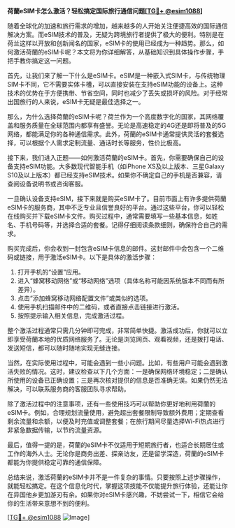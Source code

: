 **荷蘭eSIM卡怎么激活？轻松搞定国际旅行通信问题[[TG💪+ @esim1088](https://t.me/s/esim1088)]**

随着全球化的加速和旅行需求的增加，越来越多的人开始关注便捷高效的国际通信解决方案。而eSIM技术的普及，无疑为跨境旅行者提供了极大的便利。特别是在荷兰这样以开放和创新闻名的国家，eSIM卡的使用已经成为一种趋势。那么，如何激活荷蘭的eSIM卡呢？本文将为你详细解答，从基础知识到具体操作步骤，手把手教你搞定这一问题。

首先，让我们来了解一下什么是eSIM卡。eSIM是一种嵌入式SIM卡，与传统物理SIM卡不同，它不需要实体卡槽，可以直接安装在支持eSIM功能的设备上。这种技术的优势在于方便携带、节省空间，同时也减少了丢失或损坏的风险。对于经常出国旅行的人来说，eSIM卡无疑是最佳选择之一。

那么，为什么选择荷蘭的eSIM卡呢？荷兰作为一个高度数字化的国家，其网络覆盖和服务质量在全球范围内都享有盛誉。无论是高速稳定的4G还是即将普及的5G网络，都能满足你的各种通信需求。此外，荷蘭的eSIM卡通常提供灵活的套餐选择，可以根据个人需求定制流量、通话时长等服务，性价比极高。

接下来，我们进入正题——如何激活荷蘭的eSIM卡。首先，你需要确保自己的设备支持eSIM功能。大多数现代智能手机（如iPhone XS及以上版本、三星Galaxy S10及以上版本）都已经支持eSIM技术。如果你不确定自己的手机是否兼容，请查阅设备说明书或咨询客服。

一旦确认设备支持eSIM，接下来就是购买eSIM卡了。目前市面上有许多提供荷蘭eSIM卡的服务商，其中不乏专业且信誉良好的平台。通过这些平台，你可以轻松在线购买并下载eSIM卡文件。购买过程中，通常需要填写一些基本信息，如姓名、手机号码等，并选择合适的套餐。记得仔细阅读条款细则，确保符合自己的需求。

购买完成后，你会收到一封包含eSIM卡信息的邮件。这封邮件中会包含一个二维码或链接，用于激活eSIM卡。以下是具体的激活步骤：

1. 打开手机的“设置”应用。
2. 进入“蜂窝移动网络”或“移动网络”选项（具体名称可能因系统版本不同而有所差异）。
3. 点击“添加蜂窝移动网络配置文件”或类似的选项。
4. 使用手机扫描邮件中的二维码，或者直接点击链接进行激活。
5. 按照提示输入相关信息，完成激活过程。

整个激活过程通常只需几分钟即可完成，非常简单快捷。激活成功后，你就可以立即享受荷蘭本地的优质网络服务了。无论是浏览网页、观看视频，还是拨打电话、发送短信，都可以随时随地实现无缝连接。

当然，在实际使用过程中，可能会遇到一些小问题。比如，有些用户可能会遇到激活失败的情况。这时，建议检查以下几个方面：一是确保网络环境稳定；二是确认所使用的设备已正确设置；三是再次核对提供的信息是否准确无误。如果仍然无法解决，可以联系服务商的客服团队寻求帮助。

除了激活过程中的注意事项，还有一些使用技巧可以帮助你更好地利用荷蘭的eSIM卡。例如，合理规划流量使用，避免超出套餐限制导致额外费用；定期查看剩余流量和余额，以便及时充值或调整套餐；在旅行期间尽量选择Wi-Fi热点进行非紧急数据传输，以节约流量资源。

最后，值得一提的是，荷蘭的eSIM卡不仅适用于短期旅行者，也适合长期居住或工作的海外人士。无论你是商务出差、探亲访友，还是留学深造，荷蘭的eSIM卡都能为你提供稳定可靠的通信保障。

总结来说，激活荷蘭的eSIM卡并不是一件复杂的事情。只要按照上述步骤操作，就能轻松搞定。在这个信息化时代，掌握这项技能不仅能提升旅行体验，还能让你在异国他乡更加游刃有余。如果你对eSIM卡感兴趣，不妨尝试一下，相信它会给你的生活带来意想不到的便利。

[[TG💪+ @esim1088](https://t.me/s/esim1088) ![Image](https://i.postimg.cc/4NQfJmqS/Snipaste-2025-05-13-00-14-12.png)]
